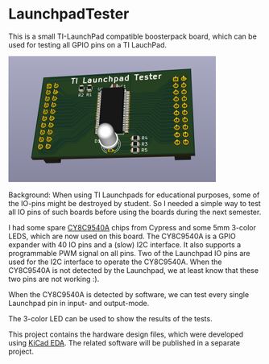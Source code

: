 # LaunchpadTester
This is a small TI-LaunchPad compatible boosterpack board,
which can be used for testing all GPIO pins on a TI LauchPad.

![LaunchpadTester as 3D model](pictures/LaunchpadTester.png)

Background: When using TI Launchpads for educational purposes,
some of the IO-pins might be destroyed by student. So I needed
a simple way to test all IO pins of such boards before using
the boards during the next semester.

I had some spare [CY8C9540A](http://www.cypress.com/file/37971/download)
chips from Cypress and some 5mm 3-color LEDS, which are now used on
this board. The CY8C9540A is a GPIO expander with 40 IO pins and a
(slow) I2C interface. It also supports a programmable PWM signal on
all pins. Two of the Launchpad IO pins are used for the I2C interface
to operate the CY8C9540A. When the CY8C9540A is not detected by the
Launchpad, we at least know that these two pins are not working :).

When the CY8C9540A is detected by software, we can test every single
Launchpad pin in input- and output-mode.

The 3-color LED can be used to show the results of the tests.

This project contains the hardware design files, which were developed
using [KiCad EDA](http://kicad-pcb.org/). The related software will be
published in a separate project.
